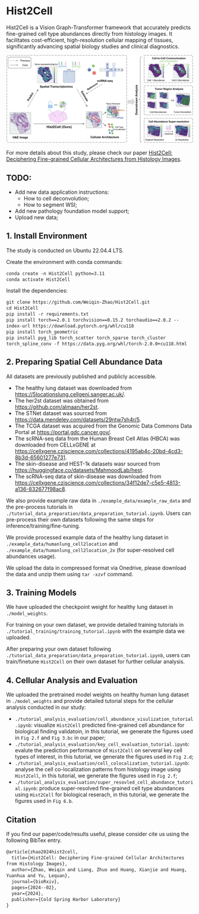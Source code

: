 # Hist2Cell
Hist2Cell is a Vision Graph-Transformer framework that accurately predicts fine-grained cell type abundances directly from histology images. It facilitates cost-efficient, high-resolution cellular mapping of tissues, significantly advancing spatial biology studies and clinical diagnostics. 

![Overview](overview.jpg)

For more details about this study, please check our paper [Hist2Cell: Deciphering Fine-grained Cellular Architectures from Histology Images](https://www.biorxiv.org/content/10.1101/2024.02.17.580852v1.full.pdf).

## TODO:
- Add new data application instructions:
  - How to cell deconvolution;
  - How to segment WSI;
- Add new pathology foundation model support;
- Upload new data;

## 1. Install Environment
The study is conducted on Ubuntu 22.04.4 LTS.

Create the environment with conda commands:
```
conda create -n Hist2Cell python=3.11
conda activate Hist2Cell
```
Install the dependencies:
```
git clone https://github.com/Weiqin-Zhao/Hist2Cell.git
cd Hist2Cell
pip install -r requirements.txt
pip install torch==2.0.1 torchvision==0.15.2 torchaudio==2.0.2 --index-url https://download.pytorch.org/whl/cu118
pip install torch_geometric
pip install pyg_lib torch_scatter torch_sparse torch_cluster torch_spline_conv -f https://data.pyg.org/whl/torch-2.0.0+cu118.html
```


## 2. Preparing Spatial Cell Abundance Data

All datasets are previously published and publicly accessible. 
- The healthy lung dataset was downloaded from  https://5locationslung.cellgeni.sanger.ac.uk/. 
- The her2st dataset was obtained from https://github.com/almaan/her2st. 
- The STNet dataset was sourced from https://data.mendeley.com/datasets/29ntw7sh4r/5. 
- The TCGA dataset was acquired from the Genomic Data Commons Data Portal at https://portal.gdc.cancer.gov/. 
- The scRNA-seq data from the Human Breast Cell Atlas (HBCA) was downloaded from CELLxGENE at https://cellxgene.cziscience.com/collections/4195ab4c-20bd-4cd3-8b3d-65601277e731. 
- The skin-disease and HEST-1k datasets wasr sourced from https://huggingface.co/datasets/MahmoodLab/hest.
- The scRNA-seq data of skin-disease was downloaded from https://cellxgene.cziscience.com/collections/34f12de7-c5e5-4813-a136-832677f98ac8.

We also provide example raw data in `./example_data/example_raw_data` and the pre-process tutorials in `./tutorial_data_preparation/data_preparation_tutorial.ipynb`. Users can pre-process their own datasets following the same steps for inference/training/fine-tuning.

We provide processed example data of the healthy lung dataset in `./example_data/humanlung_cell2location` and `./example_data/humanlung_cell2location_2x` (for super-resolved cell abundances usage).

We upload the data in compressed format via Onedrive, please download the data and unzip them using `tar -xzvf` command.


## 3. Training Models

We have uploaded the checkpoint weight for healthy lung dataset in `./model_weights`.

For training on your own dataset, we provide detailed training tutorials in `./tutorial_training/training_tutorial.ipynb` with the example data we uploaded.

After preparing your own dataset following `./tutorial_data_preparation/data_preparation_tutorial.ipynb`, users can train/finetune `Hist2Cell` on their own dataset for further cellular analysis.


## 4. Cellular Analysis and Evaluation

We uploaded the pretrained model weights on healthy human lung dataset in `./model_weights` and provide detailed tutorial steps for the cellular analysis conducted in our study:
- `./tutorial_analysis_evaluation/cell_abundance_visulization_tutorial.ipynb`: visualize `Hist2Cell` predicted fine-grained cell abundance for biological finding validatoin, in this tutorial, we generate the figures used in `Fig 2.f` and `Fig 3.bc` in our paper;
- `./tutorial_analysis_evaluation/key_cell_evaluation_tutorial.ipynb`: evalute the prediction performance of `Hist2Cell` on serveral key cell types of interest, in this tutorial, we generate the figures used in `Fig 2.d`;
- `./tutorial_analysis_evaluation/cell_colocalization_tutorial.ipynb`: analyse the cell co-localization patterns from histology image using `Hist2Cell`, in this tutorial, we generate the figures used in `Fig 2.f`;
- `./tutorial_analysis_evaluation/super_resovled_cell_abundance_tutorial.ipynb`: produce super-resolved fine-grained cell type abundances using `Hist2Cell` for biological reserach, in this tutorial, we generate the figures used in `Fig 6.b`.


## Citation
If you find our paper/code/results useful, please consider cite us using the following BibTex entry.
```
@article{zhao2024hist2cell,
  title={Hist2Cell: Deciphering Fine-grained Cellular Architectures from Histology Images},
  author={Zhao, Weiqin and Liang, Zhuo and Huang, Xianjie and Huang, Yuanhua and Yu, Lequan},
  journal={bioRxiv},
  pages={2024--02},
  year={2024},
  publisher={Cold Spring Harbor Laboratory}
}
```

